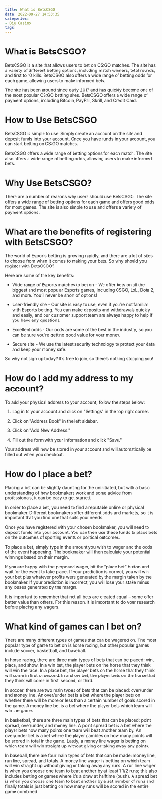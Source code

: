 ```yaml
---
title: What is BetsCSGO
date: 2022-09-27 14:53:35
categories:
- Big Casino
tags:
---
```



#  What is BetsCSGO?

BetsCSGO is a site that allows users to bet on CS:GO matches. The site has a variety of different betting options, including match winners, total rounds, and first to 10 kills. BetsCSGO also offers a wide range of betting odds for each game, allowing users to make informed bets.

The site has been around since early 2017 and has quickly become one of the most popular CS:GO betting sites. BetsCSGO offers a wide range of payment options, including Bitcoin, PayPal, Skrill, and Credit Card.

# How to Use BetsCSGO

BetsCSGO is simple to use. Simply create an account on the site and deposit funds into your account. Once you have funds in your account, you can start betting on CS:GO matches.

BetsCSGO offers a wide range of betting options for each match. The site also offers a wide range of betting odds, allowing users to make informed bets.

# Why Use BetsCSGO?

There are a number of reasons why users should use BetsCSGO. The site offers a wide range of betting options for each game and offers good odds for most games. The site is also simple to use and offers a variety of payment options.

#  What are the benefits of registering with BetsCSGO?

The world of Esports betting is growing rapidly, and there are a lot of sites to choose from when it comes to making your bets. So why should you register with BetsCSGO?

Here are some of the key benefits:

* Wide range of Esports matches to bet on - We offer bets on all the biggest and most popular Esports games, including CSGO, LoL, Dota 2, and more. You’ll never be short of options!

* User-friendly site - Our site is easy to use, even if you’re not familiar with Esports betting. You can make deposits and withdrawals quickly and easily, and our customer support team are always happy to help if you have any questions.

* Excellent odds - Our odds are some of the best in the industry, so you can be sure you’re getting good value for your money.

* Secure site - We use the latest security technology to protect your data and keep your money safe.

So why not sign up today? It’s free to join, so there’s nothing stopping you!

#  How do I add my address to my account?

To add your physical address to your account, follow the steps below:

1. Log in to your account and click on "Settings" in the top right corner.

2. Click on "Address Book" in the left sidebar.

3. Click on "Add New Address."

4. Fill out the form with your information and click "Save."

Your address will now be stored in your account and will automatically be filled out when you checkout.

#  How do I place a bet?

Placing a bet can be slightly daunting for the uninitiated, but with a basic understanding of how bookmakers work and some advice from professionals, it can be easy to get started.

In order to place a bet, you need to find a reputable online or physical bookmaker. Different bookmakers offer different odds and markets, so it is important that you find one that suits your needs.

Once you have registered with your chosen bookmaker, you will need to deposit funds into your account. You can then use these funds to place bets on the outcomes of sporting events or political outcomes.

To place a bet, simply type in the amount you wish to wager and the odds of the event happening. The bookmaker will then calculate your potential winnings based on their margin.

If you are happy with the proposed wager, hit the “place bet” button and wait for the event to take place. If your prediction is correct, you will win your bet plus whatever profits were generated by the margin taken by the bookmaker. If your prediction is incorrect, you will lose your stake minus any losses generated by the margin.

It is important to remember that not all bets are created equal – some offer better value than others. For this reason, it is important to do your research before placing any wagers.

#  What kind of games can I bet on?

There are many different types of games that can be wagered on. The most popular type of game to bet on is horse racing, but other popular games include soccer, basketball, and baseball.

In horse racing, there are three main types of bets that can be placed: win, place, and show. In a win bet, the player bets on the horse that they think will win the race. In a place bet, the player bets on the horse that they think will come in first or second. In a show bet, the player bets on the horse that they think will come in first, second, or third.

In soccer, there are two main types of bets that can be placed: over/under and money line. An over/under bet is a bet where the player bets on whether there will be more or less than a certain number of goals scored in the game. A money line bet is a bet where the player bets which team will win the game.

In basketball, there are three main types of bets that can be placed: point spread, over/under, and money line. A point spread bet is a bet where the player bets how many points one team will beat another team by. An over/under bet is a bet where the player gambles on how many points will be scored in total in the game. Lastly, a money line wager is betting on which team will win straight up without giving or taking away any points.

In baseball, there are four main types of bets that can be made: money line, run line, spread, and totals. A money line wager is betting on which team will win straight up without giving or taking away any runs. A run line wager is when you choose one team to beat another by at least 1 1/2 runs; this also includes betting on games where it’s a draw at halftime (push). A spread bet is when you choose one team to beat another by a set number of runs and finally totals is just betting on how many runs will be scored in the entire game combined